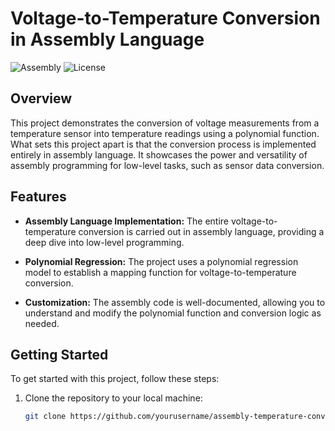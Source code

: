 # Voltage-to-Temperature Conversion in Assembly Language

![Assembly](https://img.shields.io/badge/Assembly-Language-blue.svg)
![License](https://img.shields.io/badge/License-MIT-green.svg)

## Overview

This project demonstrates the conversion of voltage measurements from a temperature sensor into temperature readings using a polynomial function. What sets this project apart is that the conversion process is implemented entirely in assembly language. It showcases the power and versatility of assembly programming for low-level tasks, such as sensor data conversion.

## Features

- **Assembly Language Implementation:** The entire voltage-to-temperature conversion is carried out in assembly language, providing a deep dive into low-level programming.

- **Polynomial Regression:** The project uses a polynomial regression model to establish a mapping function for voltage-to-temperature conversion.

- **Customization:** The assembly code is well-documented, allowing you to understand and modify the polynomial function and conversion logic as needed.

## Getting Started

To get started with this project, follow these steps:

1. Clone the repository to your local machine:

   ```bash
   git clone https://github.com/yourusername/assembly-temperature-conversion.git
